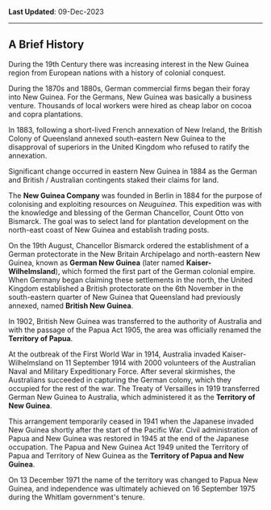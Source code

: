 **Last Updated**: 09-Dec-2023 

---

## A Brief History

During the 19th Century there was increasing interest in the New Guinea region from European nations with a history of colonial conquest.

During the 1870s and 1880s, German commercial firms began their foray into New Guinea. For the Germans, New Guinea was basically a business venture. Thousands of local workers were hired as cheap labor on cocoa and copra plantations.

In 1883, following a short-lived French annexation of New Ireland, the British Colony of Queensland annexed south-eastern New Guinea to the disapproval of superiors in the United Kingdom who refused to ratify the annexation. 

Significant change occurred in eastern New Guinea in 1884 as the German and British / Australian contingents staked their claims for land.

The **New Guinea Company** was founded in Berlin in 1884 for the purpose of colonising and exploiting resources on *Neuguinea*. This expedition was with the knowledge and blessing of the German Chancellor, Count Otto von Bismarck. The goal was to select land for plantation development on the north-east coast of New Guinea and establish trading posts.

On the 19th August, Chancellor Bismarck ordered the establishment of a German protectorate in the New Britain Archipelago and north-eastern New Guinea, known as **German New Guinea** (later named **Kaiser-Wilhelmsland**), which formed the first part of the German colonial empire. When Germany began claiming these settlements in the north, the United Kingdom established a British protectorate on the 6th November in the south-eastern quarter of New Guinea that Queensland had previously annexed, named **British New Guinea**. 

In 1902, British New Guinea was transferred to the authority of Australia and with the passage of the Papua Act 1905, the area was officially renamed the **Territory of Papua**.

At the outbreak of the First World War in 1914, Australia invaded Kaiser-Wilhelmsland on 11 September 1914 with 2000 volunteers of the Australian Naval and Military Expeditionary Force. After several skirmishes, the Australians succeeded in capturing the German colony, which they occupied for the rest of the war. The Treaty of Versailles in 1919 transferred German New Guinea to Australia, which administered it as the **Territory of New Guinea**.

This arrangement temporarily ceased in 1941 when the Japanese invaded New Guinea shortly after the start of the Pacific War. Civil administration of Papua and New Guinea was restored in 1945 at the end of the Japanese occupation. The Papua and New Guinea Act 1949 united the Territory of Papua and Territory of New Guinea as the **Territory of Papua and New Guinea**.

On 13 December 1971 the name of the territory was changed to Papua New Guinea, and independence was ultimately achieved on 16 September 1975 during the Whitlam government's tenure.
